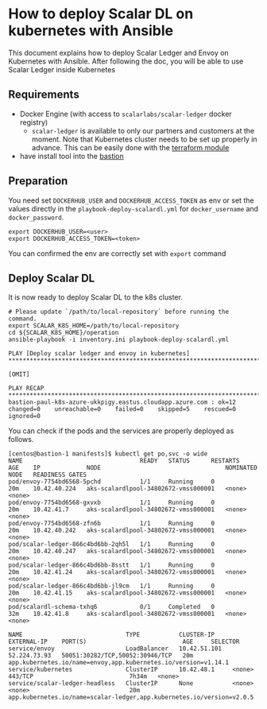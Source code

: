 # How to deploy Scalar DL on kubernetes with Ansible

This document explains how to deploy Scalar Ledger and Envoy on Kubernetes with Ansible. After following the doc, you will be able to use Scalar Ledger inside Kubernetes

## Requirements

* Docker Engine (with access to `scalarlabs/scalar-ledger` docker registry)
  * `scalar-ledger` is available to only our partners and customers at the moment.
Note that Kubernetes cluster needs to be set up properly in advance. This can be easily done with the [terraform module](../../docs/README.md)
* have install tool into the [bastion](./PrepareBastionTool.md)

## Preparation

You need set `DOCKERHUB_USER` and `DOCKERHUB_ACCESS_TOKEN` as env or set the values directly in the `playbook-deploy-scalardl.yml` for `docker_username` and `docker_password`.

```console
export DOCKERHUB_USER=<user>
export DOCKERHUB_ACCESS_TOKEN=<token>
```

You can confirmed the env are correctly set with `export` command

## Deploy Scalar DL

It is now ready to deploy Scalar DL to the k8s cluster.

```console
# Please update `/path/to/local-repository` before running the command.
export SCALAR_K8S_HOME=/path/to/local-repository
cd ${SCALAR_K8S_HOME}/operation
ansible-playbook -i inventory.ini playbook-deploy-scalardl.yml

PLAY [Deploy scalar ledger and envoy in kubernetes] *********************************************************************************************************************************************************

[OMIT]

PLAY RECAP **************************************************************************************************************************************************************************************************
bastion-paul-k8s-azure-ukkpigy.eastus.cloudapp.azure.com : ok=12   changed=0    unreachable=0    failed=0    skipped=5    rescued=0    ignored=0
```

You can check if the pods and the services are properly deployed as follows.

```console
[centos@bastion-1 manifests]$ kubectl get po,svc -o wide
NAME                                 READY   STATUS      RESTARTS   AGE    IP             NODE                                   NOMINATED NODE   READINESS GATES
pod/envoy-7754bd6568-5pchd           1/1     Running     0          20m    10.42.40.224   aks-scalardlpool-34802672-vmss000001   <none>           <none>
pod/envoy-7754bd6568-gxvxb           1/1     Running     0          20m    10.42.41.7     aks-scalardlpool-34802672-vmss000001   <none>           <none>
pod/envoy-7754bd6568-zfn6b           1/1     Running     0          20m    10.42.40.242   aks-scalardlpool-34802672-vmss000001   <none>           <none>
pod/scalar-ledger-866c4bd6bb-2qh5l   1/1     Running     0          20m    10.42.40.247   aks-scalardlpool-34802672-vmss000001   <none>           <none>
pod/scalar-ledger-866c4bd6bb-8sstt   1/1     Running     0          20m    10.42.41.24    aks-scalardlpool-34802672-vmss000001   <none>           <none>
pod/scalar-ledger-866c4bd6bb-jl9cm   1/1     Running     0          20m    10.42.41.15    aks-scalardlpool-34802672-vmss000001   <none>           <none>
pod/scalardl-schema-txhq6            0/1     Completed   0          32m    10.42.41.8     aks-scalardlpool-34802672-vmss000001   <none>           <none>

NAME                             TYPE           CLUSTER-IP     EXTERNAL-IP    PORT(S)                           AGE     SELECTOR
service/envoy                    LoadBalancer   10.42.51.101   52.224.73.93   50051:30282/TCP,50052:30946/TCP   20m     app.kubernetes.io/name=envoy,app.kubernetes.io/version=v1.14.1
service/kubernetes               ClusterIP      10.42.48.1     <none>         443/TCP                           7h34m   <none>
service/scalar-ledger-headless   ClusterIP      None           <none>         <none>                            20m     app.kubernetes.io/name=scalar-ledger,app.kubernetes.io/version=v2.0.5
```
